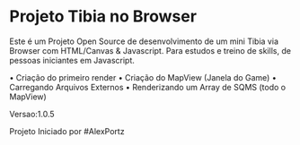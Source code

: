 # Projeto Tibia no Browser

Este é um Projeto Open Source de desenvolvimento de um mini Tibia via Browser com HTML/Canvas & Javascript.
Para estudos e treino de skills, de pessoas iniciantes em Javascript.

• Criação do primeiro render
• Criação do MapView (Janela do Game)
• Carregando Arquivos Externos
• Renderizando um Array de SQMS (todo o MapView)

Versao:1.0.5

Projeto Iniciado por
#AlexPortz
